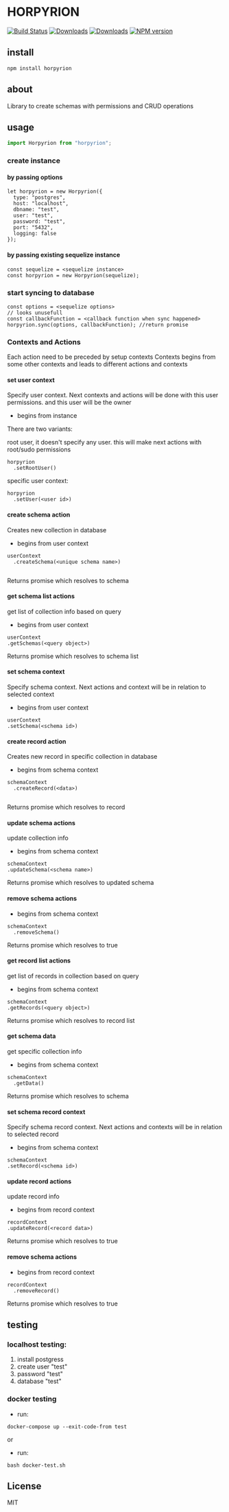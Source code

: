 # HORPYRION

[![Build Status](https://travis-ci.org/uhlryk/horpyrion.svg)](https://travis-ci.org/uhlryk/horpyrion)
[![Downloads](https://img.shields.io/npm/dt/horpyrion.svg)](https://www.npmjs.com/package/horpyrion)
[![Downloads](https://img.shields.io/npm/dm/horpyrion.svg)](https://www.npmjs.com/package/horpyrion)
[![NPM version](https://img.shields.io/npm/v/horpyrion.svg)](https://www.npmjs.com/package/horpyrion)

## install

```
npm install horpyrion
```

## about

Library to create schemas with permissions and CRUD operations

## usage

```javascript
import Horpyrion from "horpyrion";
```

### create instance 

#### by passing options

```
let horpyrion = new Horpyrion({
  type: "postgres",
  host: "localhost",
  dbname: "test",
  user: "test",
  password: "test",
  port: "5432",
  logging: false
});
```

#### by passing existing sequelize instance

```
const sequelize = <sequelize instance>
const horpyrion = new Horpyrion(sequelize);
```

### start syncing to database

```
const options = <sequelize options>
// looks unusefull
const callbackFunction = <callback function when sync happened>
horpyrion.sync(options, callbackFunction); //return promise
```

### Contexts and Actions

Each action need to be preceded by setup contexts
Contexts begins from some other contexts and leads to different actions and contexts

#### set user context

Specify user context. Next contexts and actions will be done with this user permissions. and this user will be the owner

 * begins from instance

There are two variants:

root user, it doesn't specify any user. this will make next actions with root/sudo permissions

```
horpyrion
  .setRootUser() 
```

specific user context:

```
horpyrion
  .setUser(<user id>)
```  

#### create schema action

Creates new collection in database

 * begins from user context

```
userContext
  .createSchema(<unique schema name>)
  
```

Returns promise which resolves to schema 

#### get schema list actions

get list of collection info based on query

 * begins from user context
 
```
userContext
.getSchemas(<query object>)
```

Returns promise which resolves to schema list

#### set schema context

Specify schema context. Next actions and context will be in relation to selected context 

 * begins from user context
 
```
userContext
.setSchema(<schema id>)
```

#### create record action

Creates new record in specific collection in database

 * begins from schema context

```
schemaContext
  .createRecord(<data>)
  
```

Returns promise which resolves to record 

#### update schema actions

update collection info

 * begins from schema context
 
```
schemaContext
.updateSchema(<schema name>)
```

Returns promise which resolves to updated schema 

#### remove schema actions

 * begins from schema context
 
```
schemaContext
  .removeSchema()
```

Returns promise which resolves to true 

#### get record list actions

get list of records in collection based on query

 * begins from schema context
 
```
schemaContext
.getRecords(<query object>)
```

Returns promise which resolves to record list

#### get schema data

get specific collection info

 * begins from schema context
 
```
schemaContext
  .getData()
```

Returns promise which resolves to schema 

#### set schema record context

Specify schema record context. Next actions and contexts will be in relation to selected record

 * begins from schema context
 
```
schemaContext
.setRecord(<schema id>)
```

#### update record actions

update record info

 * begins from record context
 
```
recordContext
.updateRecord(<record data>)
```

Returns promise which resolves to true 

#### remove schema actions

 * begins from record context
 
```
recordContext
  .removeRecord()
```

Returns promise which resolves to true 

## testing

### localhost testing:
1. install postgress 
1. create user "test"
1. password "test"
1. database "test"

### docker testing
 - run:
```
docker-compose up --exit-code-from test
```

or

 - run:
```
bash docker-test.sh
```
## License

MIT
